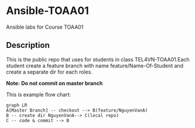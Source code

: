 # Ansible-TOAA01
Ansible labs for Course TOAA01

## Description
This is the public repo that uses for students in class TEL4VN-TOAA01.Each student create a feature branch with name feature/Name-Of-Student and create a separate dir for each roles.

**Note:**  **Do not commit on master branch** 

This is example flow chart:

```mermaid
graph LR
A[Master Branch] -- checkout --> B(feature/NguyenVanA)
B -- create dir NguyenVanA--> C(local repo)
C -- code & commit --> B
```
